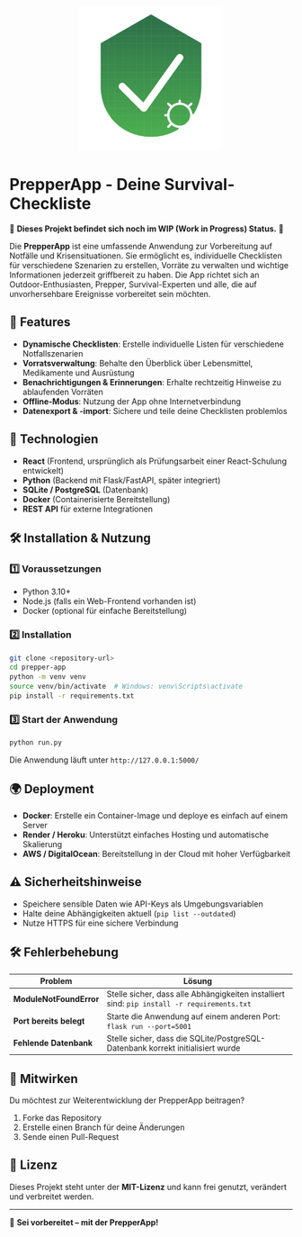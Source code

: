 <p align="center">
    <img src="src/static/images/prepper-app.svg" width="256"/>
</p>


#  PrepperApp - Deine Survival-Checkliste

🚧 **Dieses Projekt befindet sich noch im WIP (Work in Progress) Status.** 🚧

Die **PrepperApp** ist eine umfassende Anwendung zur Vorbereitung auf Notfälle und Krisensituationen. Sie ermöglicht es, individuelle Checklisten für verschiedene Szenarien zu erstellen, Vorräte zu verwalten und wichtige Informationen jederzeit griffbereit zu haben. Die App richtet sich an Outdoor-Enthusiasten, Prepper, Survival-Experten und alle, die auf unvorhersehbare Ereignisse vorbereitet sein möchten.

## 🚀 Features
- **Dynamische Checklisten**: Erstelle individuelle Listen für verschiedene Notfallszenarien
- **Vorratsverwaltung**: Behalte den Überblick über Lebensmittel, Medikamente und Ausrüstung
- **Benachrichtigungen & Erinnerungen**: Erhalte rechtzeitig Hinweise zu ablaufenden Vorräten
- **Offline-Modus**: Nutzung der App ohne Internetverbindung
- **Datenexport & -import**: Sichere und teile deine Checklisten problemlos

## 📱 Technologien
- **React** (Frontend, ursprünglich als Prüfungsarbeit einer React-Schulung entwickelt)
- **Python** (Backend mit Flask/FastAPI, später integriert)
- **SQLite / PostgreSQL** (Datenbank)
- **Docker** (Containerisierte Bereitstellung)
- **REST API** für externe Integrationen

## 🛠️ Installation & Nutzung
### 1️⃣ Voraussetzungen
- Python 3.10+
- Node.js (falls ein Web-Frontend vorhanden ist)
- Docker (optional für einfache Bereitstellung)

### 2️⃣ Installation
```sh
git clone <repository-url>
cd prepper-app
python -m venv venv
source venv/bin/activate  # Windows: venv\Scripts\activate
pip install -r requirements.txt
```

### 3️⃣ Start der Anwendung
```sh
python run.py
```
Die Anwendung läuft unter `http://127.0.0.1:5000/`

## 🌍 Deployment
- **Docker**: Erstelle ein Container-Image und deploye es einfach auf einem Server
- **Render / Heroku**: Unterstützt einfaches Hosting und automatische Skalierung
- **AWS / DigitalOcean**: Bereitstellung in der Cloud mit hoher Verfügbarkeit

## ⚠️ Sicherheitshinweise
- Speichere sensible Daten wie API-Keys als Umgebungsvariablen
- Halte deine Abhängigkeiten aktuell (`pip list --outdated`)
- Nutze HTTPS für eine sichere Verbindung

## 🛠️ Fehlerbehebung
| Problem | Lösung |
|---------|---------|
| **ModuleNotFoundError** | Stelle sicher, dass alle Abhängigkeiten installiert sind: `pip install -r requirements.txt` |
| **Port bereits belegt** | Starte die Anwendung auf einem anderen Port: `flask run --port=5001` |
| **Fehlende Datenbank** | Stelle sicher, dass die SQLite/PostgreSQL-Datenbank korrekt initialisiert wurde |

## 🤝 Mitwirken
Du möchtest zur Weiterentwicklung der PrepperApp beitragen? 
1. Forke das Repository
2. Erstelle einen Branch für deine Änderungen
3. Sende einen Pull-Request

## 📄 Lizenz
Dieses Projekt steht unter der **MIT-Lizenz** und kann frei genutzt, verändert und verbreitet werden.

---

🔦 **Sei vorbereitet – mit der PrepperApp!**


